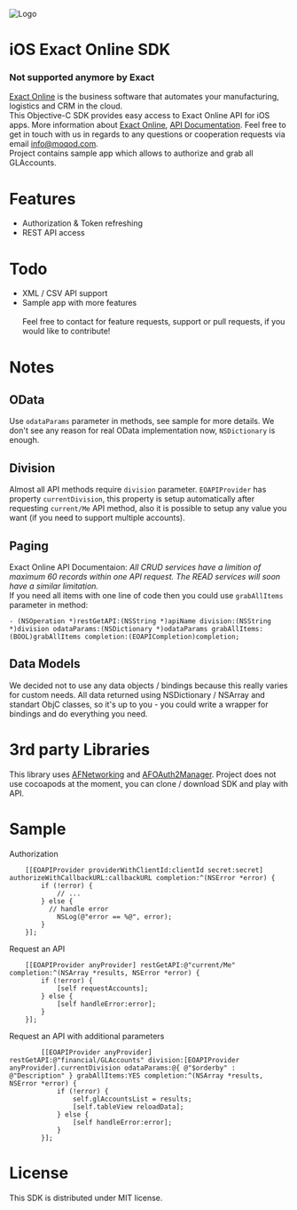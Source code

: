 ![Logo](https://apps.exactonline.com/content/css/images/exact-logo-red.png)

# iOS Exact Online SDK

<h3>Not supported anymore by Exact</h3>

[Exact Online](http://www.exactonline.com/) is the business software that automates your manufacturing, logistics and CRM in the cloud.
<br/> This Objective-C SDK provides easy access to Exact Online API for iOS apps. More information about [Exact Online](http://www.exactonline.com/), [API Documentation](https://developers.exactonline.com/).
Feel free to get in touch with us in regards to any questions or cooperation requests via email [info@moqod.com](mailto:info@moqod.com).<br/>
Project contains sample app which allows to authorize and grab all GLAccounts.

# Features
- Authorization & Token refreshing
- REST API access

# Todo
- XML / CSV API support
- Sample app with more features<br/>
<br/>Feel free to contact for feature requests, support or pull requests, if you would like to contribute!

# Notes
## OData
Use `odataParams` parameter in methods, see sample for more details. We don't see any reason for real OData implementation now, `NSDictionary` is enough.

## Division
Almost all API methods require `division` parameter. `EOAPIProvider` has property `currentDivision`, this property is setup automatically after requesting `current/Me` API method, also it is possible to setup any value you want (if you need to support multiple accounts).

## Paging
Exact Online API Documentaion: *All CRUD services have a limition of maximum 60 records within one API request. The READ services will soon have a similar limitation.*<br />
If you need all items with one line of code then you could use `grabAllItems` parameter in method:
``` objc
- (NSOperation *)restGetAPI:(NSString *)apiName division:(NSString *)division odataParams:(NSDictionary *)odataParams grabAllItems:(BOOL)grabAllItems completion:(EOAPICompletion)completion;
```

## Data Models
We decided not to use any data objects / bindings because this really varies for custom needs. All data returned using NSDictionary / NSArray and standart ObjC classes, so it's up to you - you could write a wrapper for bindings and do everything you need.

# 3rd party Libraries
This library uses [AFNetworking](https://github.com/AFNetworking/AFNetworking) and [AFOAuth2Manager](https://github.com/AFNetworking/AFOAuth2Manager).
Project does not use cocoapods at the moment, you can clone / download SDK and play with API.

# Sample
Authorization
``` objc
	[[EOAPIProvider providerWithClientId:clientId secret:secret] authorizeWithCallbackURL:callbackURL completion:^(NSError *error) {
		if (!error) {
			// ...
		} else {
		  // handle error
			NSLog(@"error == %@", error);
		}
	}];
```

Request an API
``` objc
	[[EOAPIProvider anyProvider] restGetAPI:@"current/Me" completion:^(NSArray *results, NSError *error) {
		if (!error) {
			[self requestAccounts];
		} else {
			[self handleError:error];
		}
	}];
```

Request an API with additional parameters
``` objc
		[[EOAPIProvider anyProvider] restGetAPI:@"financial/GLAccounts" division:[EOAPIProvider anyProvider].currentDivision odataParams:@{ @"$orderby" : @"Description" } grabAllItems:YES completion:^(NSArray *results, NSError *error) {
			if (!error) {
				self.glAccountsList = results;
				[self.tableView reloadData];
			} else {
				[self handleError:error];
			}
		}];
```
# License
This SDK is distributed under MIT license.
